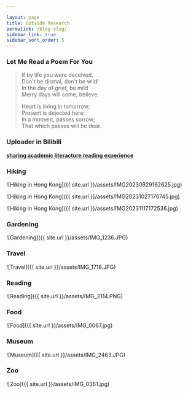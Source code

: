 ```yaml
---

layout: page
title: Outside Research
permalink: /blog-vlog/
sidebar_link: true
sidebar_sort_order: 5
---
```

### Let Me Read a Poem For You

> If by life you were deceived,  
> Don't be dismal, don't be wild!  
> In the day of grief, be mild  
> Merry days will come, believe.
> 
> Heart is living in tomorrow;  
> Present is dejected here;  
> In a moment, passes sorrow;  
> That which passes will be dear.



### Uploader in Bilibili

[**sharing academic literacture reading experience**](https://space.bilibili.com/32169296)

### Hiking

![Hiking in Hong Kong]({{ site.url }}/assets/IMG20230929162625.jpg)

![Hiking in Hong Kong]({{ site.url }}/assets/IMG20231027170745.jpg)

![Hiking in Hong Kong]({{ site.url }}/assets/IMG20231117172536.jpg)


### Gardening

![Gardening]({{ site.url }}/assets/IMG_1236.JPG)


### Travel

![Travel]({{ site.url }}/assets/IMG_1718.JPG)


### Reading

![Reading]({{ site.url }}/assets/IMG_2114.PNG)


### Food

![Food]({{ site.url }}/assets/IMG_0067.jpg)


### Museum

![Museum]({{ site.url }}/assets/IMG_2463.JPG)


### Zoo

![Zoo]({{ site.url }}/assets/IMG_0361.jpg)


